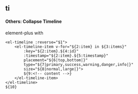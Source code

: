## ti
#### Others: Collapse Timeline
element-plus <el-timeline> with <el-timeline-item>
```
<el-timeline :reverse="$1">
	<el-timeline-item v-for="${2:item} in ${3:items}"
		:key="${2:item}.${4:id}"
		:timestamp="${2:item}.${5:timestamp}"
		placement="${6|top,bottom|}"
		type="${7|primary,success,warning,danger,info|}"
		size="${8|normal,large|}">
		${9:<!-- content -->}
	</el-timeline-item>
</el-timeline>
${10}
```